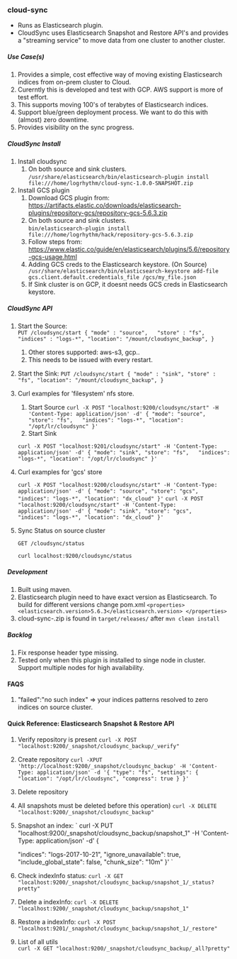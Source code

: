### cloud-sync
* Runs as Elasticsearch plugin.    
* CloudSync uses Elasticsearch Snapshot and Restore API's and provides a "streaming service" to move data 
from one cluster to another cluster. 
 

##### Use Case(s)
1. Provides a simple, cost effective way of moving existing Elasticsearch indices from on-prem cluster to Cloud.
1. Curerntly this is developed and test with GCP. AWS support is more of test effort.
1. This supports moving 100's of terabytes of Elasticsearch indices.     
1. Support blue/green deployment process. We want to do this with (almost) zero downtime.
1. Provides visibility on the sync progress.

##### CloudSync Install
1. Install cloudsync
    1. On both source and sink clusters.   
    `
    /usr/share/elasticsearch/bin/elasticsearch-plugin install file:///home/logrhythm/cloud-sync-1.0.0-SNAPSHOT.zip
    `   
1. Install GCS plugin
    1. Download GCS plugin from: https://artifacts.elastic.co/downloads/elasticsearch-plugins/repository-gcs/repository-gcs-5.6.3.zip
    1. On both source and sink clusters.  
    `
    bin/elasticsearch-plugin install file:///home/logrhythm/hack/repository-gcs-5.6.3.zip
    `
    1. Follow steps from: https://www.elastic.co/guide/en/elasticsearch/plugins/5.6/repository-gcs-usage.html 
    1. Adding GCS creds to the Elasticsearch keystore. (On Source)
     ` 
     /usr/share/elasticsearch/bin/elasticsearch-keystore add-file gcs.client.default.credentials_file /gcs/my_file.json
     `
    1. If Sink cluster is on GCP, it doesnt needs GCS creds in Elasticsearch keystore.
        

##### CloudSync API
1. Start the Source:  
    `
    PUT /cloudsync/start
    {
        "mode" : "source",  
        "store" : "fs",             
        "indices" : "logs-*",
        "location": "/mount/cloudsync_backup",
    }
    ` 
    1. Other stores supported: aws-s3, gcp..
    1. This needs to be issued with every restart.
    
1. Start the Sink:
    `
    PUT /cloudsync/start
    {
        "mode" : "sink",
        "store" : "fs",
        "location": "/mount/cloudsync_backup",
    }
    `

1. Curl examples for 'filesystem' nfs store. 

    1. Start Source
    `
    curl -X POST "localhost:9200/cloudsync/start" -H 'Content-Type: application/json' -d'
    {
      "mode": "source",
      "store": "fs",  
      "indices": "logs-*",
      "location": "/opt/lr/cloudsync"
    }'
    `    
    1. Start Sink
    
    `
    curl -X POST "localhost:9201/cloudsync/start" -H 'Content-Type: application/json' -d'
    {
        "mode": "sink",
        "store": "fs",  
        "indices": "logs-*",
        "location": "/opt/lr/cloudsync"
    }'
    `
1. Curl examples for 'gcs' store 

    `
    curl -X POST "localhost:9200/cloudsync/start" -H 'Content-Type: application/json' -d'
    {
      "mode": "source",
      "store": "gcs",  
      "indices": "logs-*",
      "location": "dx_cloud"
    }'
    `
    `
    curl -X POST "localhost:9200/cloudsync/start" -H 'Content-Type: application/json' -d'
    {
      "mode": "sink",
      "store": "gcs",  
      "indices": "logs-*",
      "location": "dx_cloud"
    }'
    `


1. Sync Status on source cluster 
   
    `GET /cloudsync/status`

    `curl localhost:9200/cloudsync/status`

##### Development

1. Built using maven.
1. Elasticsearch plugin need to have exact version as Elasticsearch. To build for different versions change pom.xml
    `<properties>
        <elasticsearch.version>5.6.3</elasticsearch.version>
    </properties>
    `
1. cloud-sync-<version>.zip is found in `target/releases/` after `mvn clean install`

##### Backlog
1. Fix response header type missing.     
1. Tested only when this plugin is installed to singe node in cluster. Support multiple nodes for high availability.


#### FAQS

1. "failed":"no such index"  => your indices patterns resolved to zero indices on source cluster.

#### Quick Reference: Elasticsearch Snapshot & Restore API

1. Verify repository is present
    `
    curl -X POST "localhost:9200/_snapshot/cloudsync_backup/_verify"     
    `
1. Create repository
    `
    curl -XPUT 'http://localhost:9200/_snapshot/cloudsync_backup' -H 'Content-Type: application/json' -d '{
        "type": "fs",
        "settings": {
            "location": "/opt/lr/cloudsync",
            "compress": true
        }
    }'
    `
    
1. Delete repository 
  1. All snapshots must be deleted before this operation)
    `
    curl -X DELETE "localhost:9200/_snapshot/cloudsync_backup"
    `   

1. Snapshot an index:
    `
    curl -X PUT "localhost:9200/_snapshot/cloudsync_backup/snapshot_1" -H 'Content-Type: application/json' -d'
    {
    
      "indices": "logs-2017-10-21",
      "ignore_unavailable": true,
      "include_global_state": false,
      "chunk_size": "10m"
    }'
    `

2. Check indexInfo status: 
    `curl -X GET "localhost:9200/_snapshot/cloudsync_backup/snapshot_1/_status?pretty"`

3. Delete a indexInfo: 
    `curl -X DELETE "localhost:9200/_snapshot/cloudsync_backup/snapshot_1"`

4. Restore a indexInfo: 
    `curl -X POST "localhost:9201/_snapshot/cloudsync_backup/snapshot_1/_restore"`

5. List of all utils  
    `curl -X GET "localhost:9200/_snapshot/cloudsync_backup/_all?pretty"`

